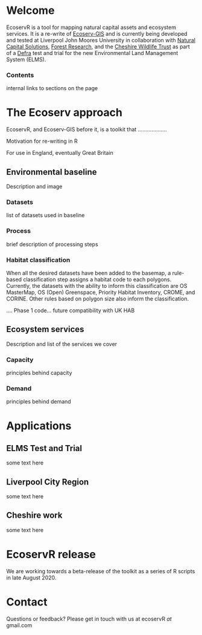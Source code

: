 # Welcome

EcoservR is a tool for mapping natural capital assets and ecosystem services. It is a re-write of [Ecoserv-GIS](https://www.nature.scot/snh-research-report-954-ecoserv-gis-v33-toolkit-mapping-ecosystem-services-gb-scale) and is currently being developed and tested at Liverpool John Moores University in collaboration with [Natural Capital Solutions](http://www.naturalcapitalsolutions.co.uk/), [Forest Research](forestresearch.gov.uk/), and the [Cheshire Wildlife Trust](https://www.cheshirewildlifetrust.org.uk/) as part of a [Defra](https://www.gov.uk/government/organisations/department-for-environment-food-rural-affairs) test and trial for the new Environmental Land Management System (ELMS).

### Contents

internal links to sections on the page


# The Ecoserv approach

EcoservR, and Ecoserv-GIS before it, is a toolkit that ...................

Motivation for re-writing in R

For use in England, eventually Great Britain


## Environmental baseline

Description and image

### Datasets

list of datasets used in baseline

### Process 
brief description of processing steps

### Habitat classification

When all the desired datasets have been added to the basemap, a rule-based classification step assigns a habitat code to each polygons. Currently, the datasets with the ability to inform this classification are OS MasterMap, OS (Open) Greenspace, Priority Habitat Inventory, CROME, and CORINE. Other rules based on polygon size also inform the classification.

.... Phase 1 code... future compatibility with UK HAB



## Ecosystem services

Description and list of the services we cover 

### Capacity

principles behind capacity

### Demand 

principles behind demand



# Applications

## ELMS Test and Trial
some text here

## Liverpool City Region
some text here

## Cheshire work
some text here


# EcoservR release

We are working towards a beta-release of the toolkit as a series of R scripts in late August 2020. 

# Contact

Questions or feedback? Please get in touch with us at ecoservR *at* gmail.com
